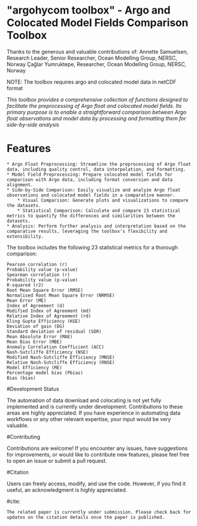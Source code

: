 # "argohycom toolbox" - Argo and Colocated Model Fields Comparison Toolbox


Thanks to the generous and valuable contributions of: 
Annette Samuelsen, Research Leader, Senior Researcher, Ocean Modelling Group, NERSC, Norway
Çağlar Yumruktepe, Researcher, Ocean Modelling Group, NERSC, Norway


NOTE: The toolbox requires argo and colocated model data in netCDF format



*This toolbox provides a comprehensive collection of functions designed to facilitate the preprocessing of Argo float and colocated model fields. Its primary purpose is to enable a straightforward comparison between Argo float observations and model data by processing and formatting them for side-by-side analysis*


# Features

    * Argo Float Preprocessing: Streamline the preprocessing of Argo float data, including quality control, data interpolation, and formatting.
    * Model Field Preprocessing: Prepare colocated model fields for comparison with Argo data, including format conversion and data alignment.
    * Side-by-Side Comparison: Easily visualize and analyze Argo float observations and colocated model fields in a comparative manner.
        * Visual Comparison: Generate plots and visualizations to compare the datasets.
        * Statistical Comparison: Calculate and compare 23 statistical metrics to quantify the differences and similarities between the datasets.
    * Analysis: Perform further analysis and interpretation based on the comparative results, leveraging the toolbox's flexibility and extensibility.
    

The toolbox includes the following 23 statistical metrics for a thorough comparison:
    

```
Pearson correlation (r)
Probability value (p-value)
Spearman correlation (r)
Probability value (p-value)
R-squared (r2)
Root Mean Square Error (RMSE)
Normalised Root Mean Square Error (NRMSE)
Mean Error (ME)
Index of Agreement (d)
Modified Index of Agreement (md)
Relative Index of Agreement (rd)
Kling Gupta Efficiency (KGE)
Deviation of gain (DG)
Standard deviation of residual (SDR)
Mean Absolute Error (MAE)
Mean Bias Error (MBE)
Anomaly Correlation Coefficient (ACC)
Nash-Sutcliffe Efficiency (NSE)
Modified Nash-Sutcliffe Efficiency (MNSE)
Relative Nash-Sutcliffe Efficiency (RNSE)
Model Efficiency (ME)
Percentage model bias (Pbias)
Bias (bias)

```


#Development Status

The automation of data download and colocating is not yet fully implemented and is currently under development. Contributions to these areas are highly appreciated. If you have experience in automating data workflows or any other relevant expertise, your input would be very valuable.


#Contributing

Contributions are welcome! If you encounter any issues, have suggestions for improvements, or would like to contribute new features, please feel free to open an issue or submit a pull request. 


#Citation

Users can freely access, modify, and use the code. However, if you find it useful, an acknowledgment is highly appreciated.

#cite:
```
The related paper is currently under submission. Please check back for updates on the citation details once the paper is published.
```

